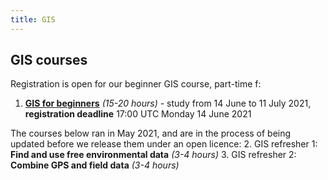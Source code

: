 ```yaml
---
title: GIS
---
```


## GIS courses

Registration is open for our beginner GIS course, part-time f:
1. **[GIS for beginners](https://verdantlearn-courses.webflow.io/gis-beginners)** *(15-20 hours)* - study from 14 June to 11 July 2021, **registration deadline** 17:00 UTC Monday 14 June 2021

The courses below ran in May 2021, and are in the process of being updated before we release them under an open licence:
2. GIS refresher 1: **Find and use free environmental data** *(3-4 hours)*
3. GIS refresher 2: **Combine GPS and field data** *(3-4 hours)*

